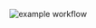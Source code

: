 ![example workflow](https://github.com/DariaPolubenko/hexlet-my-first-workflow/actions/workflows/hello-world.yml/badge.svg)
